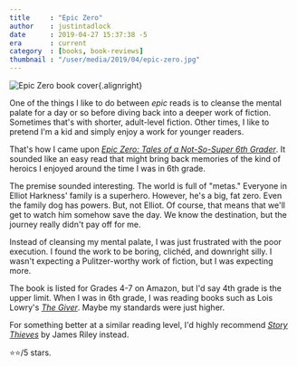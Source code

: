 ```yaml
---
title     : "Epic Zero"
author    : justintadlock
date      : 2019-04-27 15:37:38 -5
era       : current
category  : [books, book-reviews]
thumbnail : "/user/media/2019/04/epic-zero.jpg"
---
```


![Epic Zero book cover](http://justintadlock.com/user/media/2019/04/epic-zero.jpg){.alignright}

One of the things I like to do between _epic_ reads is to cleanse the mental palate for a day or so before diving back into a deeper work of fiction.  Sometimes that's with shorter, adult-level fiction.  Other times, I like to pretend I'm a kid and simply enjoy a work for younger readers.

That's how I came upon _[Epic Zero: Tales of a Not-So-Super 6th Grader](https://www.amazon.com/Epic-Zero-Tales-Not-So-Super-Grader-ebook/dp/B013ZRNNE4/?tag=justtadl-20)_.  It sounded like an easy read that might bring back memories of the kind of heroics I enjoyed around the time I was in 6th grade.

The premise sounded interesting.  The world is full of "metas."  Everyone in Elliot Harkness' family is a superhero.  However, he's a big, fat zero.  Even the family dog has powers.  But, not Elliot.  Of course, that means that we'll get to watch him somehow save the day.  We know the destination, but the journey really didn't pay off for me.

Instead of cleansing my mental palate, I was just frustrated with the poor execution.  I found the work to be boring, clichéd, and downright silly.  I wasn't expecting a Pulitzer-worthy work of fiction, but I was expecting more.

The book is listed for Grades 4-7 on Amazon, but I'd say 4th grade is the upper limit.  When I was in 6th grade, I was reading books such as Lois Lowry's _[The Giver](https://www.amazon.com/Giver-Quartet-Book-ebook/dp/B003MC5N28/?tag=justtadl-20)_.  Maybe my standards were just higher.

For something better at a similar reading level, I'd highly recommend _[Story Thieves](https://www.amazon.com/Story-Thieves-James-Riley-ebook/dp/B00KU4NYRC/?tag=justtadl-20)_ by James Riley instead.

⭐⭐/5 stars.
